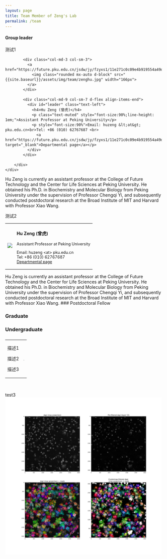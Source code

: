 ```yaml
---
layout: page
title: Team Member of Zeng's Lab
permalink: /team
---
```

#### Group leader
测试1
  <div class="team-leader">  
    <div class="container pt-5">
        <div class="row">

            <div class="col-md-3 col-sm-3">
              <a href="https://future.pku.edu.cn/jsdw/jy/fzyxs1/11e271c0c09e4b919554a49d90093b98.htm">
                <img class="rounded mx-auto d-block" src="{{site.baseurl}}/assets/img/team/zenghu.jpg" width="166px">
              </a>
            </div>
    
            <div class="col-md-9 col-sm-7 d-flex align-items-end">
              <div id="leader" class="text-left">
                <h4>Hu Zeng (曾虎)</h4>
                <p class="text-muted" style="font-size:90%;line-height: 1em;">Assistant Professor at Peking University</p>
                <p style="font-size:90%">Email: huzeng &lt;at&gt; pku.edu.cn<br>Tel: +86 (010) 62767687 <br>
                  <a href="https://future.pku.edu.cn/jsdw/jy/fzyxs1/11e271c0c09e4b919554a49d90093b98.htm" target="_blank">Departmental page</a></p>
              </div>
            </div>

        </div>
    </div>
</div>

Hu Zeng is currently an assistant professor at the College of Future Technology and the Center for Life Sciences at Peking University. He obtained his Ph.D. in Biochemistry and Molecular Biology from Peking University under the supervision of Professor Chengqi Yi, and subsequently conducted postdoctoral research at the Broad Institute of MIT and Harvard with Professor Xiao Wang.



测试2 

<table>
<tr> 
<td>
<img src=" {{site.baseurl}}/assets/img/team/zenghu.jpg"  width="200px"/> 
</td> 
<td>
<h4>Hu Zeng (曾虎)</h4>
<p class="text-muted" style="font-size:90%;line-height: 1em;">Assistant Professor at Peking University</p>
                <p style="font-size:90%">Email: huzeng &lt;at&gt; pku.edu.cn<br>Tel: +86 (010) 62767687 <br>
                  <a href="https://future.pku.edu.cn/jsdw/jy/fzyxs1/11e271c0c09e4b919554a49d90093b98.htm" target="_blank">Departmental page</a></p>
</td>
</tr>
</table>
Hu Zeng is currently an assistant professor at the College of Future Technology and the Center for Life Sciences at Peking University. He obtained his Ph.D. in Biochemistry and Molecular Biology from Peking University under the supervision of Professor Chengqi Yi, and subsequently conducted postdoctoral research at the Broad Institute of MIT and Harvard with Professor Xiao Wang.
### Postdoctoral Fellow

### Graduate

### Undergraduate

### 

<div align="center">
<table rules="none">
<tr>
<td>
<p>描述1</p>
<p>描述2</p>
<p>描述3</p>
</td>
<td>
<img src="{{site.baseurl}}/assets/img/team/test.png" style="zoom:5%"  alt="图片名称"/>
</td>
</tr>
</table>    
</div>

<img src="{{site.baseurl}}/assets/img/team/test.png" alt="">

test3 
![image](/assets/img/team/test.png)

